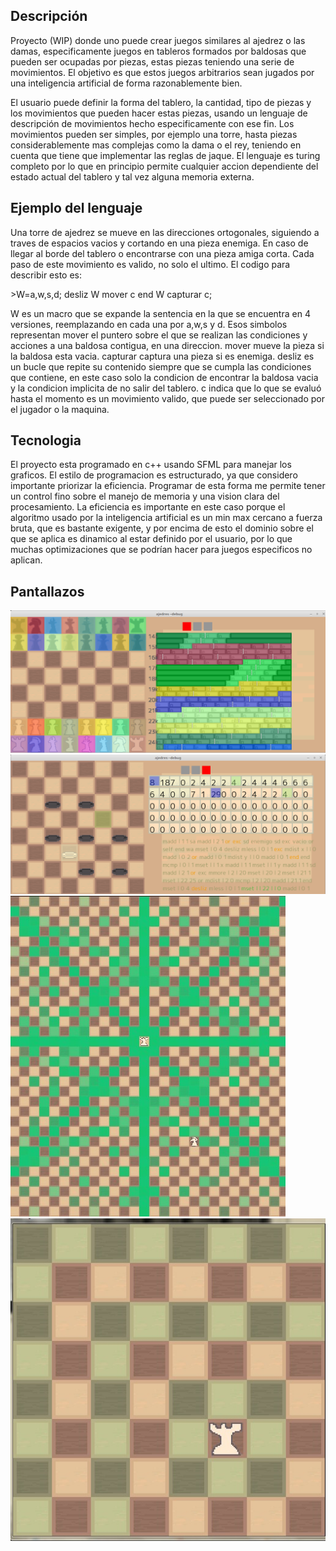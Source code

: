 
## Descripción ##
Proyecto (WIP) donde uno puede crear juegos similares al ajedrez o las damas, especificamente juegos en tableros formados por baldosas que pueden ser ocupadas por piezas, estas piezas teniendo una serie de movimientos. El objetivo es que estos juegos arbitrarios sean jugados por una inteligencia artificial de forma razonablemente bien.

El usuario puede definir la forma del tablero, la cantidad, tipo de piezas y los movimientos que pueden hacer estas piezas, usando un lenguaje de descripción de movimientos hecho especificamente con ese fin. Los movimientos pueden ser simples, por ejemplo una torre, hasta piezas considerablemente mas complejas como la dama o el rey, teniendo en cuenta que tiene que implementar las reglas de jaque. El lenguaje es turing completo por lo que en principio permite cualquier accion dependiente del estado actual del tablero y tal vez alguna memoria externa.

## Ejemplo del lenguaje ##
Una torre de ajedrez se mueve en las direcciones ortogonales, siguiendo a traves de espacios vacios y cortando en una pieza enemiga. En caso de llegar al borde del tablero o encontrarse con una pieza amiga corta. Cada paso de este movimiento es valido, no solo el ultimo. El codigo para describir esto es:

\>W=a,w,s,d;
desliz W mover c end W capturar c;

W es un macro que se expande la sentencia en la que se encuentra en 4 versiones, reemplazando en cada una por a,w,s y d. Esos simbolos representan mover el puntero sobre el que se realizan las condiciones y acciones a una baldosa contigua, en una direccion.
mover mueve la pieza si la baldosa esta vacia.
capturar captura una pieza si es enemiga.
desliz es un bucle que repite su contenido siempre que se cumpla las condiciones que contiene, en este caso solo la condicion de encontrar la baldosa vacia y la condicion implicita de no salir del tablero. 
c indica que lo que se evaluó hasta el momento es un movimiento valido, que puede ser seleccionado por el jugador o la maquina.

## Tecnologia ##
El proyecto esta programado en c++ usando SFML para manejar los graficos. El estilo de programacion es estructurado, ya que considero importante priorizar la eficiencia. Programar de esta forma me permite tener un control fino sobre el manejo de memoria y una vision clara del procesamiento. La eficiencia es importante en este caso porque el algoritmo usado por la inteligencia artificial es un min max cercano a fuerza bruta, que es bastante exigente, y por encima de esto el dominio sobre el que se aplica es dinamico al estar definido por el usuario, por lo que muchas optimizaciones que se podrían hacer para juegos especificos no aplican. 

## Pantallazos ##
![p1](https://github.com/dadais216/ajedrez/blob/master/fotos/Selection_555.png)
![p2](https://github.com/dadais216/ajedrez/blob/master/fotos/Selection_556.png)
![p3](https://github.com/dadais216/ajedrez/blob/master/fotos/f5c040f1-ce7e-4352-84c9-fa252c3373d3.jpg)
![p4](https://github.com/dadais216/ajedrez/blob/master/fotos/190069c9-ee3a-48bf-a437-721d3c01b10e.jpg)



